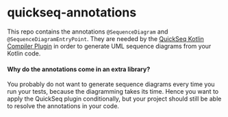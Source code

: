 # quickseq-annotations
 
This repo contains the annotations `@SequenceDiagram` and `@SequenceDiagramEntryPoint`. They are needed by the [QuickSeq Kotlin Compiler Plugin](https://github.com/Kira-We/quickseq) in order to generate UML sequence diagrams from your Kotlin code. 

#### Why do the annotations come in an extra library?

You probably do not want to generate sequence diagrams every time you run your tests, because the diagramming takes its time. Hence you want to apply the QuickSeq plugin conditionally, but your project should still be able to resolve the annotations in your code.
